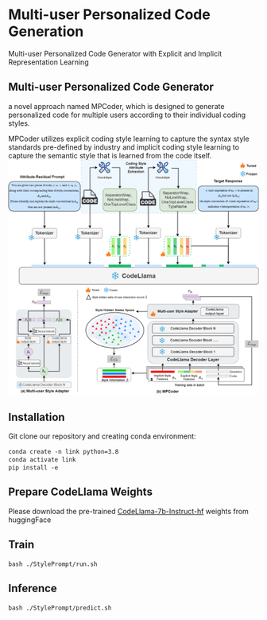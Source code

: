 # Multi-user Personalized Code Generation
Multi-user Personalized Code Generator with Explicit and Implicit Representation Learning

## Multi-user Personalized Code Generator
a novel approach named MPCoder, which is designed to generate personalized code for multiple users according to their individual coding styles. 

MPCoder utilizes explicit coding style learning to capture the syntax style standards pre-defined by industry and implicit coding style learning to capture the semantic style that is learned from the code itself.
![image](./Figure/Redisual_Learning.png)
![image](./Figure/MPcode_2.png)

## Installation
Git clone our repository and creating conda environment:
```
conda create -n link python=3.8
conda activate link
pip install -e
```
## Prepare CodeLlama Weights
Please download the pre-trained [CodeLlama-7b-Instruct-hf](https://huggingface.co/codellama/CodeLlama-7b-Instruct-hf) weights from huggingFace
## Train
```
bash ./StylePrompt/run.sh
```
## Inference
```
bash ./StylePrompt/predict.sh
```